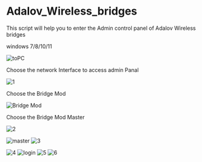 # Adalov_Wireless_bridges
This script will help you to enter the Admin control panel of Adalov Wireless bridges

windows 7/8/10/11

![toPC](https://github.com/hamadfayyad/Adalov_Wireless_bridges/assets/45442142/a01e7cf7-095e-41a1-bc45-6c9696bf2dc6)

Choose the network Interface to access admin Panal 

![1](https://github.com/hamadfayyad/Adalov_Wireless_bridges/assets/45442142/ad3a8c2c-f7e0-4b4c-8c7c-81c158eab03b)

Choose the Bridge Mod 

![Bridge Mod](https://github.com/hamadfayyad/Adalov_Wireless_bridges/assets/45442142/62939dc5-a4f8-4e98-bafb-f7c89954dfae)

Choose the Bridge Mod Master 

![2](https://github.com/hamadfayyad/Adalov_Wireless_bridges/assets/45442142/edccd003-e552-49b1-ab1a-c433060a8159)

![master](https://github.com/hamadfayyad/Adalov_Wireless_bridges/assets/45442142/18255fb6-3bbd-45fc-876b-69f4fb124203)
![3](https://github.com/hamadfayyad/Adalov_Wireless_bridges/assets/45442142/fa3cd7bf-7e4d-4ab5-abe9-892ec8bf6853)

![4](https://github.com/hamadfayyad/Adalov_Wireless_bridges/assets/45442142/fe521abc-7766-4a72-9c97-91f3c5710ae7)
![login](https://github.com/hamadfayyad/Adalov_Wireless_bridges/assets/45442142/fd926b3e-a2ad-4009-8f9d-ace1201cd87c)
![5](https://github.com/hamadfayyad/Adalov_Wireless_bridges/assets/45442142/150194c8-9790-46fd-b35f-c557cbdc0f65)
![6](https://github.com/hamadfayyad/Adalov_Wireless_bridges/assets/45442142/d79d7e63-4c79-4644-aa40-57617847c342)
